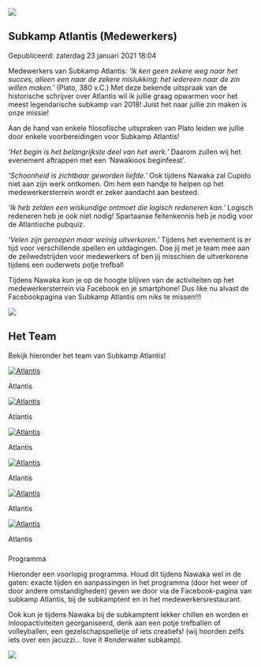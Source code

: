 


![](/images/subcamps/Nawaka_2018_-_Subkamp_Atlantis_RGB.png)


Subkamp Atlantis (Medewerkers)
-------------------------------





 Gepubliceerd: zaterdag 23 januari 2021 18:04
   




 Medewerkers van Subkamp Atlantis:
 *‘Ik ken geen zekere weg naar het succes, alleen een naar de zekere mislukking: het iedereen naar de zin willen maken.’* 
 (Plato, 380 v.C.) Met deze bekende uitspraak van de historische schrijver over Atlantis wil ik jullie graag opwarmen voor het meest legendarische subkamp van 2018! Juist het naar jullie zin maken is onze missie!
 







 Aan de hand van enkele filosofische uitspraken van Plato leiden we jullie door enkele voorbereidingen voor Subkamp Atlantis!
 



*‘Het begin is het belangrijkste deel van het werk.’* 
 Daarom zullen wij het evenement aftrappen met een ‘Nawakioos beginfeest’.
   

*‘Schoonheid is zichtbaar geworden liefde.’* 
 Ook tijdens Nawaka zal Cupido niet aan zijn werk ontkomen. Om hem een handje te helpen op het medewerkersterrein wordt er zeker aandacht aan besteed.
 



*‘Ik heb zelden een wiskundige ontmoet die logisch redeneren kan.’* 
 Logisch redeneren heb je ook niet nodig! Spartaanse feitenkennis heb je nodig voor de Atlantische pubquiz.
 



*‘Velen zijn geroepen maar weinig uitverkoren.’* 
 Tijdens het evenement is er tijd voor verschillende spellen en uitdagingen. Doe jij met je team mee aan de zeilwedstrijden voor medewerkers of ben jij misschien de uitverkorene tijdens een ouderwets potje trefbal!
 



 Tijdens Nawaka kun je op de hoogte blijven van de activiteiten op het medewerkersterrein via Facebook en je smartphone! Dus like nu alvast de Facebookpagina van Subkamp Atlantis om niks te missen!!!
 



![](/images/subcamps/atlantis_teamfoto.png)





 Het Team
----------



 Bekijk hieronder het team van Subkamp Atlantis!
 










[![Atlantis](/images/phocagallery/thumbs/phoca_thumb_m_renske.jpg)](/images/phocagallery/thumbs/phoca_thumb_l_renske.jpg "Atlantis")






 Atlantis
 







[![Atlantis](/images/phocagallery/thumbs/phoca_thumb_m_paula.jpg)](/images/phocagallery/thumbs/phoca_thumb_l_paula.jpg "Atlantis")






 Atlantis
 







[![Atlantis](/images/phocagallery/thumbs/phoca_thumb_m_gaelle.jpg)](/images/phocagallery/thumbs/phoca_thumb_l_gaelle.jpg "Atlantis")






 Atlantis
 







[![Atlantis](/images/phocagallery/thumbs/phoca_thumb_m_doortje.jpg)](/images/phocagallery/thumbs/phoca_thumb_l_doortje.jpg "Atlantis")






 Atlantis
 







[![Atlantis](/images/phocagallery/thumbs/phoca_thumb_m_chris.jpg)](/images/phocagallery/thumbs/phoca_thumb_l_chris.jpg "Atlantis")






 Atlantis
 







[![Atlantis](/images/phocagallery/thumbs/phoca_thumb_m_arvid.jpg)](/images/phocagallery/thumbs/phoca_thumb_l_arvid.jpg "Atlantis")






 Atlantis
 







### 
 Programma



 Hieronder een voorlopig programma. Houd dit tijdens Nawaka wel in de gaten: exacte tijden en aanpassingen in het programma (door het weer of door andere omstandigheden) geven we door via de Facebook-pagina van subkamp Atlantis, bij de subkamptent en in het medewerkersrestaurant.
 



 Ook kun je tijdens Nawaka bij de subkamptent lekker chillen en worden er inloopactiviteiten georganiseerd, denk aan een potje trefballen of volleyballen, een gezelschapspelletje of iets creatiefs! (wij hoorden zelfs iets over een jacuzzi… love it #onderwater subkamp).
 



![](/images/programmatlantis.png)





